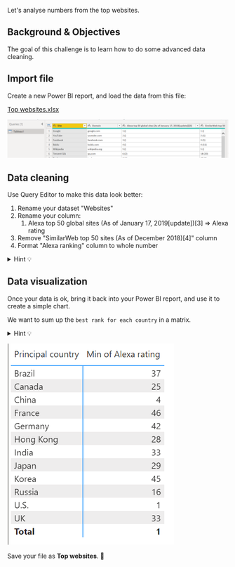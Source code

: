 Let's analyse numbers from the top websites.

## Background & Objectives

The goal of this challenge is to learn how to do some advanced data cleaning.

## Import file

Create a new Power BI report, and load the data from this file:

[Top websites.xlsx](https://wagon-public-datasets.s3.eu-west-1.amazonaws.com/bi-data/Top_websites.xlsx)

![assets/Untitled.png](assets/Untitled.png)

## Data cleaning

Use Query Editor to make this data look better:

1. Rename your dataset "Websites"
2. Rename your column:
    1. Alexa top 50 global sites (As of January 17, 2019[update])[3] ⇒ Alexa rating
3. Remove "SimilarWeb top 50 sites (As of December 2018)[4]" column
4. Format "Alexa ranking" column to whole number

<details><summary markdown='span'>Hint 💡
</summary>
  - Use the "Extract" function
</details>


## Data visualization

Once your data is ok, bring it back into your Power BI report, and use it to create a simple chart.

We want to sum up the `best rank for each country` in a matrix.

<details><summary markdown='span'>Hint 💡
</summary>
  - Use the "Min" function in your matrix
</details>

![assets/Untitled%201.png](assets/Untitled%201.png)

Save your file as **Top websites**. 💾

